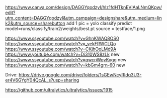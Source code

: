 https://www.canva.com/design/DAGGYqodzyI/hlz1fdHTknEVlAaLNmQKpw/edit?utm_content=DAGGYqodzyI&utm_campaign=designshare&utm_medium=link2&utm_source=sharebutton
add 1 pic = yolo classify predict model=runs/classify/train2/weights/best.pt source = testface/1.png

https://www.ssyoutube.com/watch?v=GhnKWAQ8OS0
https://www.ssyoutube.com/watch?v=_yekFRWCLQo
https://www.ssyoutube.com/watch?v=CKjhOoLMd9A
https://www.youtube.com/watch?v=Di310WS8zLk new
https://www.ssyoutube.com/watch?v=qwcpWqvKvgg new
https://www.ssyoutube.com/watch?v=kbGm4grn-60 new

Drive: https://drive.google.com/drive/folders/1sGEwNcyRIdq3U3-er4V6GYgY04QcAL_s?usp=sharing

https://github.com/ultralytics/ultralytics/issues/1915
